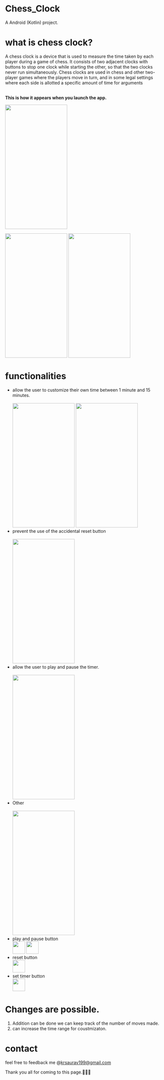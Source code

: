 # Chess_Clock

A Android (Kotlin) project.

# what is chess clock?
A chess clock is a device that is used to measure the time taken by each player during a game of chess. It consists of two adjacent clocks with buttons to stop one clock while starting the other, so that the two clocks never run simultaneously. Chess clocks are used in chess and other two-player games where the players move in turn, and in some legal settings where each side is allotted a specific amount of time for arguments

<br>
<strong>This is how it appears when you launch the app.</strong>
<br>
<p><img src="https://github.com/Kumar-Saurav02/Chess_Clock-AndroidDev/assets/105942875/748642c0-ab7c-4972-865c-56a080b7e718" height="400" width="200" ></p>


<img src="https://github.com/Kumar-Saurav02/Chess_Clock-AndroidDev/assets/105942875/9ea2c3c9-5a8b-486f-a0a9-8515452f5294" height="400" width="200" >
<img src="https://github.com/Kumar-Saurav02/Chess_Clock-AndroidDev/assets/105942875/76fab694-cf13-4150-9713-a3af77866df3" height="400" width="200" >





# functionalities 
<ul>
  <li>
      allow the user to customize their own time between 1 minute and 15 minutes. <br><br>
      <img src="https://github.com/Kumar-Saurav02/Chess_Clock-AndroidDev/assets/105942875/b441086e-c98b-43d9-8a77-5b18b0ecca18" height="400" width="200" >
      <img src="https://github.com/Kumar-Saurav02/Chess_Clock-AndroidDev/assets/105942875/b4b4d3d0-c90a-409d-ae8e-a149643a68e8" height="400" width="200" >
  </li>
  <li>
      prevent the use of the accidental reset button<br><br>
      <img src="https://github.com/Kumar-Saurav02/Chess_Clock-AndroidDev/assets/105942875/9bb55e53-bdfe-40c7-b47c-6244a90cdd74" height="400" width="200" >
  </li>
  <li>
    allow the user to play and pause the timer.<br><br>
    <img src="https://github.com/Kumar-Saurav02/Chess_Clock-AndroidDev/assets/105942875/14140807-ef9d-4670-bd7e-f3418226ca6a" height="400" width="200" >
    
  </li>
  <li>
    Other<br><br>
    <img src="https://github.com/Kumar-Saurav02/Chess_Clock-AndroidDev/assets/105942875/78be4efa-2386-40e2-acbd-d332257271c5" height="400" width="200" >
  </li>

  <li> play and pause button<br>
      <img src="https://github.com/Kumar-Saurav02/Chess_Clock-AndroidDev/assets/105942875/bcdb4e3c-6a82-45a2-82f5-fc905b6d940a" width="40" >
      <img src="https://github.com/Kumar-Saurav02/Chess_Clock-AndroidDev/assets/105942875/1b3ebd67-8e69-43bd-bbad-8440df784431" width="40" >  
  </li>

  <li>reset button <br>
      <img src="https://github.com/Kumar-Saurav02/Chess_Clock-AndroidDev/assets/105942875/fdbd3f25-e0a7-4b92-98fc-853fcce9654e" width="40" >
  </li>
  <li>
    set timer button <br>
    <img src="https://github.com/Kumar-Saurav02/Chess_Clock-AndroidDev/assets/105942875/452e7b79-af90-4c79-9025-8e699c0c17c6" width="40">
  </li>
  
 
</ul>


# Changes are possible.
<ol>
  <li>Addition can be done we can keep track of the number of moves made.</li>
  <li>can increase the time range for coustmizaton.</li>
</ol> 

# contact
feel free to feedback me @krsaurav199@gmail.com

Thank you all for coming to this page.🙏🙏🙏
